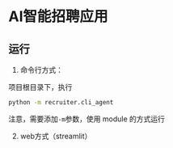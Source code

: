 # AI智能招聘应用

## 运行

1. 命令行方式：

项目根目录下，执行
```cmd
python -m recruiter.cli_agent
```

注意，需要添加`-m`参数，使用 module 的方式运行

2. web方式（streamlit）